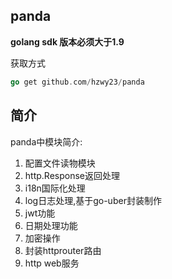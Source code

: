 ## panda

**golang sdk 版本必须大于1.9**

获取方式

```go
go get github.com/hzwy23/panda
```

## 简介

panda中模块简介:

1. 配置文件读物模块
2. http.Response返回处理
3. i18n国际化处理
4. log日志处理,基于go-uber封装制作
5. jwt功能
6. 日期处理功能
7. 加密操作
8. 封装httprouter路由
9. http web服务
